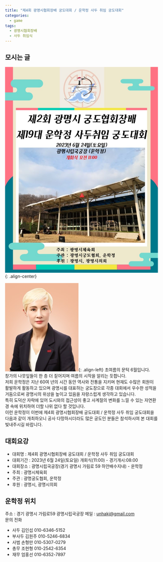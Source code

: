 ```yaml
---
title: "제4회 광명시협회장배 궁도대회 / 운학정 사두 취임 궁도대회"
categories:
  - game
tags:
  - 광명시협회장배
  - 사두 취임식
---
```


## 모시는 글
![제4회 광명시협회장배 궁도대회진](/assets/images/game/chairman04.jpg "운학정 사두 취임 궁도대회"){: .align-center}

![운학정 제19대 사두 김인섭](/assets/images/about/sadu19_2023.jpg "운학정 제19대 사두 김인섭"){: .align-left}
초여름의 문턱 6월입니다.    
창가의 나뭇잎들이 한 층 더 짙어지며 여름의 시작을 알리는 듯합니다.   
저희 운학정은 지난 60여 년의 시간 동안 역사와 전통을 지키며 현재도 수많은 회원이 활발하게 활동하고 있으며 광명시를 대표하는 궁도장으로 각종 대회에서 우수한 성적을 거둠으로써 광명시의 위상을 높이고 있음을 자랑스럽게 생각하고 있습니다.   
특히 도덕산 자락에 있어 도시와의 접근성이 좋고 사계절의 변화를 느낄 수 있는 자연환경 속에 위치하여 더할 나위 없다 할 것입니다.   
이런 운학정이 이번에 제4회 광명시협회장배 궁도대회 / 운학정 사두 취임 궁도대회을 다음과 같이 개최하오니 공사 다망하시더라도 많은 궁도인 분들은 참석하시여 본 대회를 빛내주시길 바랍니다.

## 대회요강

- 대회명 : 제4회 광명시협회장배 궁도대회 / 운학정 사두 취임 궁도대회
- 대회기간 : 2023년 6월 24일(토요일) 개회식(11:00) - 경기개시:08:00
- 대회장소 : 광명시립국궁장(경기 광명시 가림로 59 하안배수지내) - 운학정
- 주최 : 광명시체육회
- 주관 : 광명궁도협회, 운학정
- 후원 : 광명시, 광명시의회

## 운학정 위치

주소 : 경기 광명시 가림로59 광명시립국궁장
메일 : <unhakj@gmail.com>    
문의 전화
- 사두 김인섭 010-6346-5152
- 부사두 김원주 010-5246-6834
- 사범 손형만 010-5307-0279
- 총무 조현형 010-2542-6354
- 재무 엄홍선 010-6352-7897
<!-- * 카카오맵 - 지도퍼가기 -->
<!-- 1. 지도 노드 -->
<div id="daumRoughmapContainer1619237575497" class="root_daum_roughmap root_daum_roughmap_landing"></div>

<!--
	1. 설치 스크립트
	* 지도 퍼가기 서비스를 2개 이상 넣을 경우, 설치 스크립트는 하나만 삽입합니다.
-->
<script charset="UTF-8" class="daum_roughmap_loader_script" src="https://ssl.daumcdn.net/dmaps/map_js_init/roughmapLoader.js"></script>

<!-- 3. 실행 스크립트 -->
<script charset="UTF-8">
	new daum.roughmap.Lander({
		"timestamp" : "1619237575497",
		"key" : "25hpn",
		"mapWidth" : "640",
		"mapHeight" : "360"
	}).render();
</script>